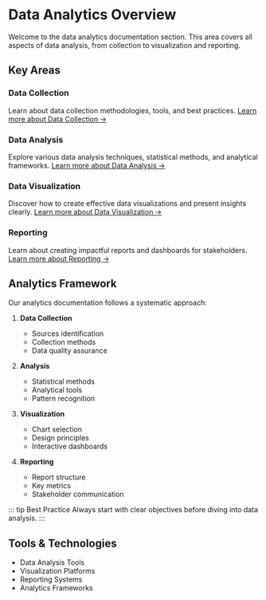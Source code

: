 # Data Analytics Overview

Welcome to the data analytics documentation section. This area covers all aspects of data analysis, from collection to visualization and reporting.

## Key Areas

### Data Collection
Learn about data collection methodologies, tools, and best practices.
[Learn more about Data Collection →](/analytics/data-collection)

### Data Analysis
Explore various data analysis techniques, statistical methods, and analytical frameworks.
[Learn more about Data Analysis →](/analytics/data-analysis)

### Data Visualization
Discover how to create effective data visualizations and present insights clearly.
[Learn more about Data Visualization →](/analytics/visualization)

### Reporting
Learn about creating impactful reports and dashboards for stakeholders.
[Learn more about Reporting →](/analytics/reporting)

## Analytics Framework

Our analytics documentation follows a systematic approach:

1. **Data Collection**
   - Sources identification
   - Collection methods
   - Data quality assurance

2. **Analysis**
   - Statistical methods
   - Analytical tools
   - Pattern recognition

3. **Visualization**
   - Chart selection
   - Design principles
   - Interactive dashboards

4. **Reporting**
   - Report structure
   - Key metrics
   - Stakeholder communication

::: tip Best Practice
Always start with clear objectives before diving into data analysis.
:::

## Tools & Technologies

- Data Analysis Tools
- Visualization Platforms
- Reporting Systems
- Analytics Frameworks